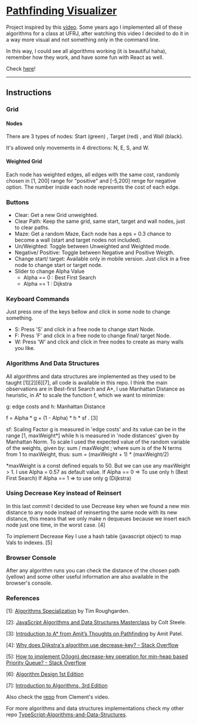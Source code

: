 # [Pathfinding Visualizer](https://lyanghiga.github.io/pathfinding-visualizer/)

Project inspired by this [video](https://www.youtube.com/watch?v=msttfIHHkak). Some years ago I implemented all of these algorithms for a class at UFRJ, after watching this video I decided to do it in a way more visual and not something only in the command line.

In this way, I could see all algorithms working (it is beautiful haha), remember how they work, and have some fun with React as well.

Check [here](https://lyanghiga.github.io/pathfinding-visualizer/)!

---

## Instructions

### Grid

#### Nodes

There are 3 types of nodes: Start (green) , Target (red) , and Wall (black).

It's allowed only movements in 4 directions: N, E, S, and W.

#### Weighted Grid

Each node has weighted edges, all edges with the same cost, randomly chosen in [1, 200] range for "positive" and [-5,200] renge for negative option. The number inside each node represents the cost of each edge.

### Buttons

- Clear: Get a new Grid unweighted.
- Clear Path: Keep the same grid, same start, target and wall nodes, just to clear paths.
- Maze: Get a random Maze, Each node has a eps = 0.3 chance to become a wall (start and target nodes not included).
- Un/Weighted: Toggle between Unweighted and Weighted mode.
- Negative/ Positive: Toggle between Negative and Positive Weigth.
- Change start/ target: Available only in mobile version. Just click in a free node to change start or target node.
- Slider to change Alpha Value
  - Alpha == 0 : Best First Search
  - Alpha == 1 : Dijkstra

### Keyboard Commands

Just press one of the keys bellow and click in some node to change something.

- S: Press 'S' and click in a free node to change start Node.
- F: Press 'F' and click in a free node to change final/ target Node.
- W: Press 'W' and click and click in free nodes to create as many walls you like.

### Algorithms And Data Structures

All algorithms and data structures are implemented as they used to be taught [1][2][6][7], all code is available in this repo. I think the main observations are in Best-first Search and A*, I use Manhattan Distance as heuristic, in A* to scale the function f, which we want to minimize:

g: edge costs and h: Manhattan Distance

f = Alpha \* g + (1 - Alpha) \* h \* sf . [3]

sf: Scaling Factor
g is measured in 'edge costs' and its value can be in the range [1, maxWeight*] while h is measured in 'node distances' given by Manhattan Norm.
To scale I used the expected value of the random variable of the weights, given by:
sum / maxWeight ; where sum is of the N terms from 1 to maxWeight, thus:
sum = (maxWeight + 1) \* (maxWeight/2)

\*maxWeight is a const defined equals to 50. But we can use any maxWeight > 1.
I use Alpha = 0.57 as default value.
If Alpha == 0 => To use only h (Best First Search)
If Alpha == 1 => to use only g (Dijkstra)

### Using Decrease Key instead of Reinsert

In this last commit I decided to use Decrease key when we found a new min distance to any node instead of reinserting the same node with its new distance, this means that we only make n dequeues because we insert each node just one time, in the worst case. [4]

To implement Decrease Key I use a hash table (javascript object) to map Vals to indexes. [5]

### Browser Console

After any algorithm runs you can check the distance of the chosen path (yellow) and some other useful information are also available in the browser's console.

### References

[1]: [Algorithms Specialization](https://www.coursera.org/specializations/algorithms) by Tim Roughgarden.

[2]: [JavaScript Algorithms and Data Structures Masterclass](https://www.udemy.com/course/js-algorithms-and-data-structures-masterclass/) by Colt Steele.

[3]: [Introduction to A\* from Amit’s Thoughts on Pathfinding](http://theory.stanford.edu/~amitp/GameProgramming/AStarComparison.html) by Amit Patel.

[4]: [Why does Dijkstra's algorithm use decrease-key? - Stack Overflow](https://stackoverflow.com/questions/9255620/why-does-dijkstras-algorithm-use-decrease-key)

[5]: [How to implement O(logn) decrease-key operation for min-heap based Priority Queue? - Stack Overflow
](https://stackoverflow.com/questions/17009056/how-to-implement-ologn-decrease-key-operation-for-min-heap-based-priority-queu)

[6]: [Algorithm Design 1st Edition](https://www.amazon.com/Algorithm-Design-Jon-Kleinberg/dp/0321295358)

[7]: [Introduction to Algorithms, 3rd Edition](https://www.amazon.com/Introduction-Algorithms-3rd-MIT-Press/dp/0262033844)

Also check the [repo](https://github.com/clementmihailescu/Pathfinding-Visualizer-Tutorial) from Clement's video.

For more algorithms and data structures implementations check my other repo [TypeScript-Algorithms-and-Data-Structures](https://github.com/LyangHiga/typescript-algorithms-data-structures).
